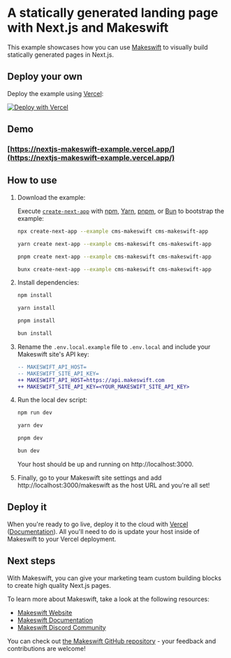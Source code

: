 # A statically generated landing page with Next.js and Makeswift

This example showcases how you can use [Makeswift](https://www.makeswift.com/) to visually build statically generated pages in Next.js.

## Deploy your own

Deploy the example using [Vercel](https://vercel.com?utm_source=github&utm_medium=readme&utm_campaign=next-example):

[![Deploy with Vercel](https://vercel.com/button)](https://vercel.com/new/clone?repository-url=https://github.com/vercel/next.js/tree/canary/examples/cms-makeswift&project-name=cms-makeswift&repository-name=cms-makeswift)

## Demo

### [https://nextjs-makeswift-example.vercel.app/](https://nextjs-makeswift-example.vercel.app/)

## How to use

1. Download the example:

   Execute [`create-next-app`](https://github.com/vercel/next.js/tree/canary/packages/create-next-app) with [npm](https://docs.npmjs.com/cli/init), [Yarn](https://yarnpkg.com/lang/en/docs/cli/create/), [pnpm](https://pnpm.io), or [Bun](https://bun.sh/docs/cli/bunx) to bootstrap the example:

   ```bash
   npx create-next-app --example cms-makeswift cms-makeswift-app
   ```

   ```bash
   yarn create next-app --example cms-makeswift cms-makeswift-app
   ```

   ```bash
   pnpm create next-app --example cms-makeswift cms-makeswift-app
   ```

   ```bash
   bunx create-next-app --example cms-makeswift cms-makeswift-app
   ```

2. Install dependencies:

   ```bash
   npm install
   ```

   ```bash
   yarn install
   ```

   ```bash
   pnpm install
   ```

   ```bash
   bun install
   ```

3. Rename the `.env.local.example` file to `.env.local` and include your Makeswift site's API key:

   ```diff
   -- MAKESWIFT_API_HOST=
   -- MAKESWIFT_SITE_API_KEY=
   ++ MAKESWIFT_API_HOST=https://api.makeswift.com
   ++ MAKESWIFT_SITE_API_KEY=<YOUR_MAKESWIFT_SITE_API_KEY>
   ```

4. Run the local dev script:

   ```bash
   npm run dev
   ```

   ```bash
   yarn dev
   ```

   ```bash
   pnpm dev
   ```

   ```bash
   bun dev
   ```

   Your host should be up and running on http://localhost:3000.

5. Finally, go to your Makeswift site settings and add http://localhost:3000/makeswift as the host URL and you're all set!

## Deploy it

When you're ready to go live, deploy it to the cloud with [Vercel](https://vercel.com/new?utm_source=github&utm_medium=readme&utm_campaign=next-example) ([Documentation](https://nextjs.org/docs/deployment)). All you'll need to do is update your host inside of Makeswift to your Vercel deployment.

## Next steps

With Makeswift, you can give your marketing team custom building blocks to create high quality Next.js pages.

To learn more about Makeswift, take a look at the following resources:

- [Makeswift Website](https://www.makeswift.com/)
- [Makeswift Documentation](https://www.makeswift.com/docs/)
- [Makeswift Discord Community](https://discord.gg/dGNdF3Uzfz)

You can check out [the Makeswift GitHub repository](https://github.com/makeswift/makeswift) - your feedback and contributions are welcome!
